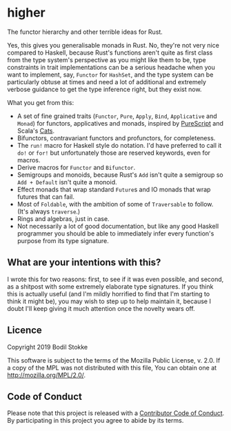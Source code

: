 # higher

The functor hierarchy and other terrible ideas for Rust.

Yes, this gives you generalisable monads in Rust. No, they're not very nice compared to Haskell,
because Rust's functions aren't quite as first class from the type system's perspective as you might
like them to be, type constraints in trait implementations can be a serious headache when you want
to implement, say, `Functor` for `HashSet`, and the type system can be particularly obtuse at times
and need a lot of additional and extremely verbose guidance to get the type inference right, but
they exist now.

What you get from this:

-   A set of fine grained traits (`Functor`, `Pure`, `Apply`, `Bind`, `Applicative` and `Monad`) for
    functors, applicatives and monads, inspired by
    [PureScript](https://pursuit.purescript.org/packages/purescript-prelude) and Scala's
    [Cats](https://typelevel.org/cats/).
-   Bifunctors, contravariant functors and profunctors, for completeness.
-   The `run!` macro for Haskell style do notation. I'd have preferred to call it `do!` or `for!`
    but unfortunately those are reserved keywords, even for macros.
-   Derive macros for `Functor` and `Bifunctor`.
-   Semigroups and monoids, because Rust's `Add` isn't quite a semigroup so `Add + Default` isn't
    quite a monoid.
-   Effect monads that wrap standard `Future`s and IO monads that wrap futures that can fail.
-   Most of `Foldable`, with the ambition of some of `Traversable` to follow. (It's always
    `traverse`.)
-   Rings and algebras, just in case.
-   Not necessarily a lot of good documentation, but like any good Haskell programmer you should be
    able to immediately infer every function's purpose from its type signature.

## What are your intentions with this?

I wrote this for two reasons: first, to see if it was even possible, and second, as a shitpost with
some extremely elaborate type signatures. If you think this is actually useful (and I'm mildly
horrified to find that I'm starting to think it might be), you may wish to step up to help maintain
it, because I doubt I'll keep giving it much attention once the novelty wears off.

## Licence

Copyright 2019 Bodil Stokke

This software is subject to the terms of the Mozilla Public License, v. 2.0. If a copy of the MPL
was not distributed with this file, You can obtain one at http://mozilla.org/MPL/2.0/.

## Code of Conduct

Please note that this project is released with a [Contributor Code of Conduct][coc]. By
participating in this project you agree to abide by its terms.

[coc]: https://github.com/bodil/higher/blob/master/CODE_OF_CONDUCT.md
